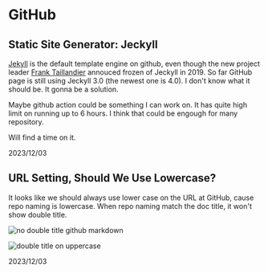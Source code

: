 # GitHub

## Static Site Generator: Jeckyll

[Jekyll](https://en.wikipedia.org/wiki/Jekyll_(software)) is the default template engine on github, 
even though the new project leader [Frank Taillandier](https://jekyllrb.com/news/2021/09/14/goodbye-dear-frank/)
annouced frozen of Jeckyll in 2019. So far GitHub page is still using Jeckyll 3.0 (the newest one 
is 4.0). I don't know what it should be. It gonna be a solution.

Maybe github action could be something I can work on. It has quite high limit on running up to 6 hours.
I think that could be engough for many repository.

Will find a time on it.

2023/12/03

## URL Setting, Should We Use Lowercase?

It looks like we should always use lower case on the URL at GitHub, cause repo naming is lowercase.
When repo naming match the doc title, it won't show double title.

![no double title github markdown](https://github.com/dotku/tech/assets/1519232/322bd9e8-b941-41b8-8853-cbb2de3d27e5)

![double title on uppercase](https://github.com/dotku/tech/assets/1519232/0782ba40-1517-458a-8e03-74980917be72)

2023/12/03




